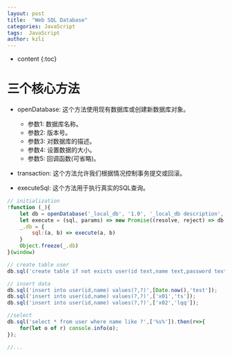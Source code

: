 ```yaml
---
layout: post
title:  "Web SQL Database"
categories: JavaScript
tags:  JavaScript
author: kzli
---
```


* content
{:toc}

# 三个核心方法

* openDatabase: 这个方法使用现有数据库或创建新数据库对象。

  * 参数1: 数据库名称。
  * 参数2: 版本号。
  * 参数3: 对数据库的描述。
  * 参数4: 设置数据的大小。
  * 参数5: 回调函数(可省略)。

* transaction: 这个方法允许我们根据情况控制事务提交或回滚。

* executeSql: 这个方法用于执行真实的SQL查询。




```js
// initialization
!function (_){
	let db = openDatabase('_local_db', '1.0', '_local_db description', 1024 * 1024)
	let execute = (sql, params) => new Promise((resolve, reject) => db.transaction(tx => tx.executeSql(sql, params, (tx, rs) => resolve(rs.rows,tx), (tx, err) => reject(err,tx))))
	_.db = {
		sql:(a, b) => execute(a, b)
	}
	Object.freeze(_.db)
}(window)

// create table user
db.sql('create table if not exists user(id text,name text,password text,primary key(id))');

// insert data
db.sql('insert into user(id,name) values(?,?)',[Date.now(),'test']);
db.sql('insert into user(id,name) values(?,?)',['x01','ts']);
db.sql('insert into user(id,name) values(?,?)',['x02','lqq']);

//select
db.sql('select * from user where name like ?',['%s%']).then(r=>{
	for(let o of r) console.info(o);
});

//...
```
